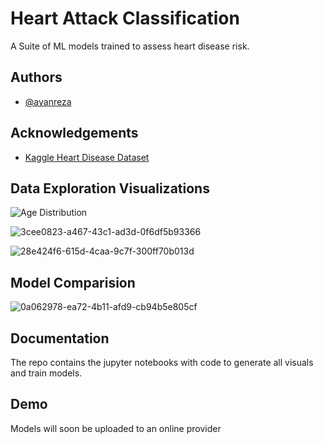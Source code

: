 
# Heart Attack Classification

A Suite of ML models trained to assess heart disease risk.


## Authors

- [@ayanreza](https://www.github.com/ayanreza)



## Acknowledgements

 - [Kaggle Heart Disease Dataset](https://www.kaggle.com/datasets/johnsmith88/heart-disease-dataset)
 




## Data Exploration Visualizations

![Age Distribution](https://github.com/ayanreza/heart_attack_classification/assets/55410958/1531f2d0-e9c6-449c-b1d5-a46bf6f6f53e)


![3cee0823-a467-43c1-ad3d-0f6df5b93366](https://github.com/ayanreza/heart_attack_classification/assets/55410958/965e1e84-f2f8-4ab2-a96f-84c5c4abb4fd)


![28e424f6-615d-4caa-9c7f-300ff70b013d](https://github.com/ayanreza/heart_attack_classification/assets/55410958/c048c987-9b18-4959-af9a-9e32a009102f)

## Model Comparision


![0a062978-ea72-4b11-afd9-cb94b5e805cf](https://github.com/ayanreza/heart_attack_classification/assets/55410958/b24ffb17-61eb-452f-9e44-9556daa4d787)




## Documentation

The repo contains the jupyter notebooks with code to generate all visuals and train models. 



## Demo

Models will soon be uploaded to an online provider 


